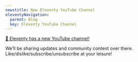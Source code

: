 ```yaml
---
newstitle: New Eleventy YouTube Channel
eleventyNavigation:
  parent: Blog
  key: Eleventy YouTube Channel
---
```


[🎥 Eleventy has a new YouTube channel!](https://www.youtube.com/c/EleventyVideo)

We’ll be sharing updates and community content over there. Like/dislike/subscribe/unsubscribe at your leisure!
